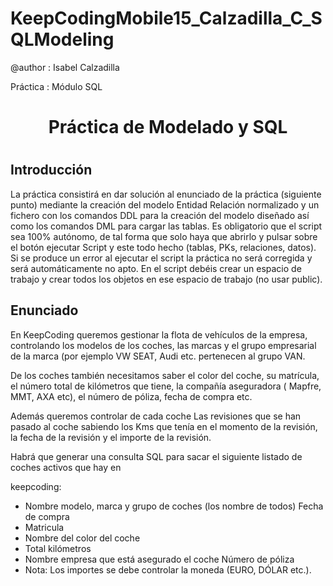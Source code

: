 # KeepCodingMobile15_Calzadilla_C_SQLModeling

@author   :    Isabel Calzadilla

Práctica  :    Módulo SQL




<div align = "center"><h1>Práctica de Modelado y SQL  <h1></div>



## Introducción

La práctica consistirá en dar solución al enunciado de la práctica (siguiente punto) mediante la creación del modelo Entidad Relación 
normalizado y un fichero con los comandos DDL para la creación del modelo diseñado así como los comandos DML para cargar las tablas.
Es obligatorio que el script sea 100% autónomo, de tal forma que solo haya que abrirlo y pulsar sobre el botón ejecutar Script y este 
todo hecho (tablas, PKs, relaciones, datos). Si se produce un error al ejecutar el script la práctica no será corregida y será automáticamente no apto. 
En el script debéis crear un espacio de trabajo y crear todos los objetos en ese espacio de trabajo (no usar public).


## Enunciado

En KeepCoding queremos gestionar la flota de vehículos de la empresa, controlando los modelos de los coches, las marcas y el grupo empresarial
de la marca (por ejemplo VW SEAT, Audi etc. pertenecen al grupo VAN.

De los coches también necesitamos saber el color del coche, su matrícula, el número total de kilómetros que tiene, la compañía aseguradora ( Mapfre, MMT, AXA etc), 
el número de póliza, fecha de compra etc.

Además queremos controlar de cada coche Las revisiones que se han pasado al coche sabiendo los Kms que tenía en el momento de la revisión, 
la fecha de la revisión y el importe de la revisión.


Habrá que generar una consulta SQL para sacar el siguiente listado de coches activos que
hay en

keepcoding:


- Nombre modelo, marca y grupo de coches (los nombre de todos) Fecha de compra
- Matricula
- Nombre del color del coche
- Total kilómetros
- Nombre empresa que está asegurado el coche Número de póliza
- Nota: Los importes se debe controlar la moneda (EURO, DÓLAR etc.).
